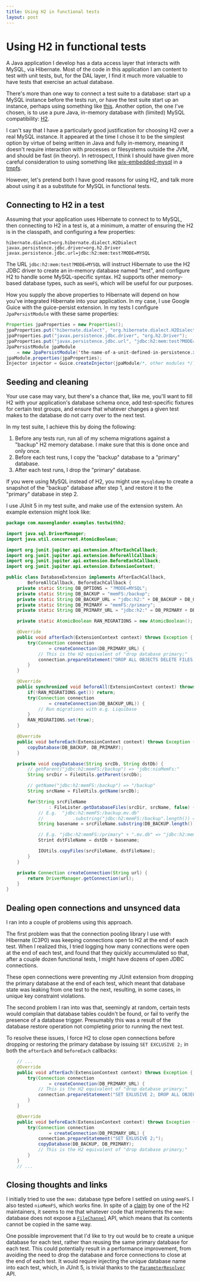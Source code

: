 ```yaml
---
title: Using H2 in functional tests
layout: post
---
```


# Using H2 in functional tests

A Java application I develop has a data access layer that interacts
with MySQL, via Hibernate. Most of the code in this application I am
content to test with unit tests, but, for the DAL layer, I find it
much more valuable to have tests that exercise an actual database.

There's more than one way to connect a test suite to a database:
start up a MySQL instance before the tests run, or have the
test suite start up an instance, perhaps using something like
[this](https://github.com/wix/wix-embedded-mysql). Another option,
the one I've chosen, is to use a pure Java, in-memory database with
(limited) MySQL compatibility: [H2](https://h2database.com).

I can't say that I have a particularly good justification for choosing
H2 over a real MySQL instance. It appeared at the time I chose it to be the
simplest option by virtue of being written in Java and fully in-memory,
meaning it doesn't require interaction with processes or filesystems
outside the JVM, and should be fast (in theory). In retrospect, I think
I should have given more careful consideration to using something like
[wix-embedded-mysql](https://github.com/wix/wix-embedded-mysql) in
a [tmpfs](https://en.wikipedia.org/wiki/Tmpfs).

However, let's pretend both I have good reasons for using H2, and
talk more about using it as a substitute for MySQL in functional tests.

## Connecting to H2 in a test

Assuming that your application uses Hibernate to connect to to MySQL,
then connecting to H2 in a test is, at a minimum, a matter of ensuring
the H2 is in the classpath, and configuring a few properties:

```properties
hibernate.dialect=org.hibernate.dialect.H2Dialect
javax.persistence.jdbc.driver=org.h2.Driver
javax.persistence.jdbc.url=jdbc:h2:mem:test?MODE=MYSQL
```

The URL `jdbc:h2:mem:test?MODE=MYSQL` will instruct Hibernate to use
the H2 JDBC driver to create an in-memory database named "test", and
configure H2 to handle some MySQL-specific syntax. H2 supports other
memory-based database types, such as `memFS`, which will be useful
for our purposes.

How you supply the above properties to Hibernate will depend on how
you've integrated Hibernate into your application. In my case, I use
Google Guice with the guice-persist extension. In my tests I configure
`JpaPersistModule` with these same properties:

```java
Properties jpaProperties = new Properties();
jpaProperties.put("hibernate.dialect", "org.hibernate.dialect.H2Dialect");
jpaProperties.put("javax.persistence.jdbc.driver", "org.h2.Driver");
jpaProperties.put("javax.persistence.jdbc.url", "jdbc:h2:mem:test?MODE=MYSQL");
JpaPersistModule jpaModule
    = new JpaPersistModule('the-name-of-a-unit-defined-in-persistence.xml');
jpaModule.properties(jpaProperties);
Injector injector = Guice.createInjector(jpaModule/*, other modules */);
```

## Seeding and cleaning

Your use case may vary, but there's a chance that, like me, you'll
want to fill H2 with your application's database schema once, add
test-specific fixtures for certain test groups, and ensure that whatever
changes a given test makes to the database do not carry over to the
next test.

In my test suite, I achieve this by doing the following:

 1. Before any tests run, run all of my schema migrations against
    a "backup" H2 memory database. I make sure that this is done
    once and only once.
 2. Before each test runs, I copy the "backup" database to a
    "primary" database.
 3. After each test runs, I drop the "primary" database.

If you were using MySQL instead of H2, you might use `mysqldump` to
create a snapshot of the "backup" database after step 1,
and restore it to the "primary" database in step 2.

I use JUnit 5 in my test suite, and make use of the extension system.
An example extension might look like:

```java
package com.maxenglander.examples.testwithh2;

import java.sql.DriverManager;
import java.util.concurrent.AtomicBoolean;

import org.junit.jupiter.api.extension.AfterEachCallback;
import org.junit.jupiter.api.extension.BeforeAllCallback;
import org.junit.jupiter.api.extension.BeforeEachCallback;
import org.junit.jupiter.api.extension.ExtensionContext;

public class DatabaseExtension implements AfterEachCallback,
        BeforeAllCallback, BeforeEachCallback {
    private static String DB_OPTIONS = "?MODE=MYSQL";
    private static String DB_BACKUP = "memFS:/backup";
    private static String DB_BACKUP_URL = "jdbc:h2:" + DB_BACKUP + DB_OPTIONS;
    private static String DB_PRIMARY = "memFS:/primary";
    private static String DB_PRIMARY_URL = "jdbc:h2:" = DB_PRIMARY + DB_OPTIONS;

    private static AtomicBoolean RAN_MIGRATIONS = new AtomicBoolean();

    @Override
    public void afterEach(ExtensionContext context) throws Exception {
        try(Connection connection
                = createConnection(DB_PRIMARY_URL) {
            // This is the H2 equivalent of "drop database primary;"
            connection.prepareStatement("DROP ALL OBJECTS DELETE FILES;");
        }
    }

    @Override
    public synchronized void beforeAll(ExtensionContext context) throws Exception {
        if(!RAN_MIGRATIONS.get()) return;
        try(Connection connection
                = createConnection(DB_BACKUP_URL)) {
            // Run migrations with e.g. Liquibase
        }
        RAN_MIGRATIONS.set(true);
    }

    @Override
    public void beforeEach(ExtensionContext context) throws Exception {
        copyDatabase(DB_BACKUP, DB_PRIMARY);
    }

    private void copyDatabase(String srcDb, String dstDb) {
        // getParent("jdbc:h2:memFS:/backup") => "jdbc:nioMemFs:"
        String srcDir = FileUtils.getParent(srcDb);

        // getName("jdbc:h2:memFS:/backup") => "/backup"
        String srcName = FileUtils.getName(srcDb);

        for(String srcFileName
                : FileLister.getDatabaseFiles(srcDir, srcName, false) {
            // E.g.  "jdbc:h2:memFS:/backup.mv.db"
            //           .substring("jdbc:h2:memFS:/backup".length()) => ".mv.db"
            String basename = srcFileName.substring(DB_BACKUP.length());

            // E.g. "jdbc:h2:memFS:/primary" + ".mv.db" => "jdbc:h2:memFS:/primary.mv.db"
            Strint dstFileName = dstDb + basename;

            IOUtils.copyFiles(srcFileName, dstFileName);
        }
    }

    private Connection createConnection(String url) {
        return DriverManager.getConnection(url);
    }
}
```

## Dealing open connections and unsynced data

I ran into a couple of problems using this approach.

The first problem was that the connection pooling library I use with Hibernate
(C3P0) was keeping connections open to H2 at the end of each test. When I
realized this, I tried logging how many connections were open at the end of
each test, and found that they quickly accummulated so that, after a couple
dozen functional tests, I might have dozens of open JDBC connections.

These open connections were preventing my JUnit extension from dropping the
primary database at the end of each test, which meant that database state
was leaking from one test to the next, resulting, in some cases, in unique
key constraint violations.

The second problem I ran into was that, seemingly at random, certain tests
would complain that database tables couldn't be found, or fail to verify
the presence of a database trigger. Presumably this was a result of the
database restore operation not completing prior to running the next test.

To resolve these issues, I force H2 to close open connections before
dropping or restoring the primary database by issuing `SET EXCLUSIVE 2;`
in both the `afterEach` and `beforeEach` callbacks:

```java
    // ...
    @Override
    public void afterEach(ExtensionContext context) throws Exception {
        try(Connection connection
                = createConnection(DB_PRIMARY_URL) {
            // This is the H2 equivalent of "drop database primary;"
            connection.prepareStatement("SET EXLUSIVE 2; DROP ALL OBJECTS DELETE FILES;");
        }
    }

    @Override
    public void beforeEach(ExtensionContext context) throws Exception {
        try(Connection connection
                = createConnection(DB_PRIMARY_URL) {
            connection.prepareStatement("SET EXLUSIVE 2;");
            copyDatabase(DB_BACKUP, DB_PRIMARY);
            // This is the H2 equivalent of "drop database primary;"
        }
    }
    // ...
```

## Closing thoughts and links

I initially tried to use the `mem:` database type before I settled on 
using `memFS`. I also tested `nioMemFS`, which works fine.  In spite
of a [claim][1] by one of the H2 maintainers, it seems to me that
whatever code that implements the `mem:` database does not expose a
[`FileChannel`][2] API, which means that its contents cannot be copied
in the same way.

One possible improvement that I'd like to try out would be to
create a unique database for each test, rather than reusing the
same primary database for each test. This could potentially result
in a performance improvement, from avoiding the need to drop the
database and force connections to close at the end of each test.
It would require injecting the unique database name into each test,
which, in JUnit 5, is trivial thanks to the [`ParameterResolver`][2]
API.

 [1]: https://groups.google.com/forum/#!searchin/h2-database/max$20englander%7Csort:date/h2-database/0J5ZHlxVptY/0yvqODvxBQAJ
 [2]: https://docs.oracle.com/javase/7/docs/api/java/nio/channels/FileChannel.html
 [3]: http://junit.org/junit5/docs/current/api/org/junit/jupiter/api/extension/ParameterResolver.html
